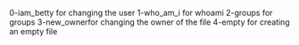 0-iam_betty for changing the user
1-who_am_i for whoami
2-groups for groups
3-new_ownerfor changing the owner of the file
4-empty for creating an empty file  
